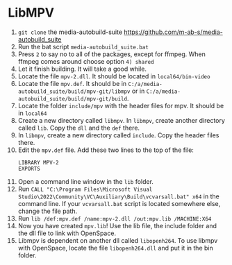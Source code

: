 # LibMPV
  1. `git clone` the media-autobuild-suite https://github.com/m-ab-s/media-autobuild_suite
  1. Run the bat script `media-autobuild_suite.bat`
  1. Press `2` to say no to all of the packages, except for ffmpeg. When ffmpeg comes around choose option `4) shared`
  1. Let it finish building. It will take a good while.
  1. Locate the file `mpv-2.dll`. It should be located in `local64/bin-video`
  1. Locate the file  `mpv.def`. It should be in `C:/a/media-autobuild_suite/build/mpv-git/libmpv` or in `C:/a/media-autobuild_suite/build/mpv-git/build`.
  1. Locate the folder  `include/mpv` with the header files for mpv. It should be in `local64`
  1. Create a new directory called `libmpv`. In `libmpv`, create another directory called `lib`. Copy the `dll` and the `def` there. 
  1. In `libmpv`, create a new directory called `include`. Copy the header files there.
  1. Edit the `mpv.def` file. Add these two lines to the top of the file:
     ```
     LIBRARY MPV-2
     EXPORTS
     ```
  1. Open a command line window in the `lib` folder.
  1. Run `CALL "C:\Program Files\Microsoft Visual Studio\2022\Community\VC\Auxiliary\Build\vcvarsall.bat" x64` in the command line. If your `vcvarsall.bat` script is located somewhere else, change the file path.
  1. Run `lib /def:mpv.def /name:mpv-2.dll /out:mpv.lib /MACHINE:X64`
  1. Now you have created `mpv.lib`! Use the lib file, the include folder and the dll file to link with OpenSpace.
  1. Libmpv is dependent on another dll called `libopenh264`. To use libmpv with OpenSpace, locate the file `libopenh264.dll` and put it in the bin folder.
